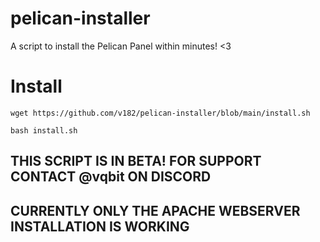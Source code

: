# pelican-installer
A script to install the Pelican Panel within minutes! &lt;3


# Install
```wget https://github.com/v182/pelican-installer/blob/main/install.sh```

```bash install.sh```

## THIS SCRIPT IS IN BETA! FOR SUPPORT CONTACT @vqbit ON DISCORD
## CURRENTLY ONLY THE APACHE WEBSERVER INSTALLATION IS WORKING
